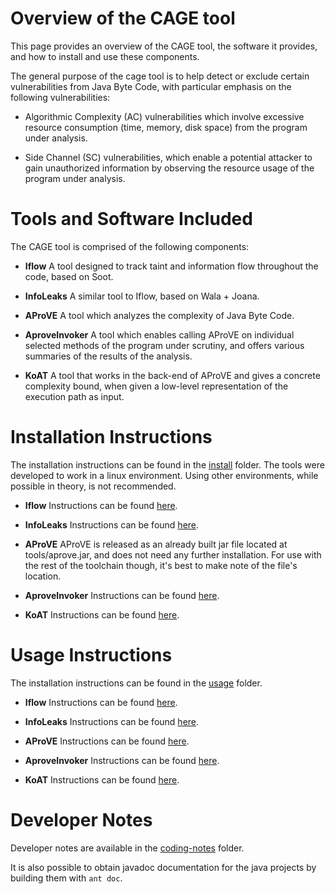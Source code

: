 # Overview of the CAGE tool #

This page provides an overview of the CAGE tool, the software it
provides, and how to install and use these components.


The general purpose of the cage tool is to help detect or exclude
certain vulnerabilities from Java Byte Code, with particular emphasis
on the following vulnerabilities:

* Algorithmic Complexity (AC) vulnerabilities which involve excessive
  resource consumption (time, memory, disk space) from the program
  under analysis.
  
* Side Channel (SC) vulnerabilities, which enable a potential attacker
  to gain unauthorized information by observing the resource usage of the
  program under analysis.


Tools and Software Included
===========================

The CAGE tool is comprised of the following components:


  * **Iflow** A tool designed to track taint and information flow
  throughout the code, based on Soot.
  
  * **InfoLeaks** A similar tool to Iflow, based on Wala + Joana.

  * **AProVE** A tool which analyzes the complexity of Java Byte Code.

  * **AproveInvoker** A tool which enables calling AProVE on individual
  selected methods of the program under scrutiny, and offers various
  summaries of the results of the analysis.

  * **KoAT** A tool that works in the back-end of AProVE and gives a
    concrete complexity bound, when given a low-level representation
    of the execution path as input.
    
    
Installation Instructions
=========================

The installation instructions can be found in the [install](install)
folder. The tools were developed to work in a linux environment. Using
other environments, while possible in theory, is not recommended.


  * **Iflow** Instructions can be found [here](install/iflow.md).
  
  * **InfoLeaks** Instructions can be found [here](install/infoleaks.md).

  * **AProVE** AProVE is released as an already built jar file located
    at tools/aprove.jar, and does not need any further
    installation. For use with the rest of the toolchain though, it's
    best to make note of the file's location.

  * **AproveInvoker** Instructions can be found [here](install/aproveinvoker.md).

  * **KoAT** Instructions can be found [here](install/koat.md).

Usage Instructions
==================



The installation instructions can be found in the [usage](usage) folder.


  * **Iflow** Instructions can be found [here](usage/iflow.md).
  
  * **InfoLeaks** Instructions can be found [here](usage/infoleaks.md).

  * **AProVE** Instructions can be found [here](usage/aprove.md).

  * **AproveInvoker** Instructions can be found [here](usage/aproveinvoker.md).

  * **KoAT** Instructions can be found [here](usage/koat.md).



Developer Notes
===============


Developer notes are available in the [coding-notes](coding-notes)
folder.

It is also possible to obtain javadoc documentation for the java
projects by building them with `ant doc`.
